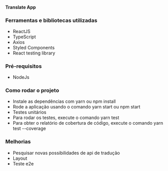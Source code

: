 #### Translate App

### Ferramentas e bibliotecas utilizadas

- ReactJS
- TypeScript
- Axios
- Styled Components
- React testing library

### Pré-requisitos

- NodeJs

### Como rodar o projeto

- Instale as dependências com yarn ou npm install
- Rode a aplicação usando o comando yarn start ou npm start
- Testes unitários
- Para rodar os testes, execute o comando yarn test
- Para obter o relatório de cobertura de código, execute o comando yarn test --coverage

### Melhorias

- Pesquisar novas possibilidades de api de tradução
- Layout
- Teste e2e
